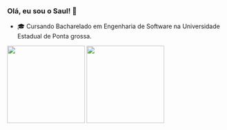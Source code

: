 ### Olá, eu sou o Saul! 👋

- 🎓 Cursando Bacharelado em Engenharia de Software na Universidade Estadual de Ponta grossa.

<div>
  <a hreft="https://github.com/SaulBassoJr">
  <img height="180em" src="https://github-readme-stats.vercel.app/api?username=SaulBassoJr&show_icons=true&theme=dracula&include_all_commits=true&count_private=true"/>
  <img height="180em" src="https://github-readme-stats.vercel.app/api/top-langs/?username=SaulBassoJr&layout=compact&langs_count=16&theme=dracula"/>
</div>
